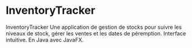 # InventoryTracker
InventoryTracker Une application de gestion de stocks pour suivre les niveaux de stock, gérer les ventes et les dates de péremption. Interface intuitive. En Java avec JavaFX.
